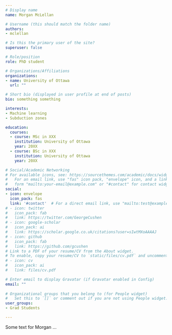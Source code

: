 ```yaml
---
# Display name
name: Morgan McLellan

# Username (this should match the folder name)
authors:
- mclellan

# Is this the primary user of the site?
superuser: false

# Role/position
role: PhD student

# Organizations/Affiliations
organizations:
- name: University of Ottawa
  url: ""

# Short bio (displayed in user profile at end of posts)
bio: something something

interests:
- Machine learning
- Subduction zones

education:
  courses:
  - course: MSc in XXX
    institution: University of Ottawa
    year: 20XX
  - course: BSc in XXX
    institution: University of Ottawa
    year: 20XX

# Social/Academic Networking
# For available icons, see: https://sourcethemes.com/academic/docs/widgets/#icons
#   For an email link, use "fas" icon pack, "envelope" icon, and a link in the
#   form "mailto:your-email@example.com" or "#contact" for contact widget.
social:
- icon: envelope
  icon_pack: fas
  link: '#contact'  # For a direct email link, use "mailto:test@example.org".
# - icon: twitter
#   icon_pack: fab
#   link: https://twitter.com/GeorgeCushen
# - icon: google-scholar
#   icon_pack: ai
#   link: https://scholar.google.co.uk/citations?user=sIwtMXoAAAAJ
# - icon: github
#   icon_pack: fab
#   link: https://github.com/gcushen
# Link to a PDF of your resume/CV from the About widget.
# To enable, copy your resume/CV to `static/files/cv.pdf` and uncomment the lines below.  
# - icon: cv
#   icon_pack: ai
#   link: files/cv.pdf

# Enter email to display Gravatar (if Gravatar enabled in Config)
email: ""
  
# Organizational groups that you belong to (for People widget)
#   Set this to `[]` or comment out if you are not using People widget.  
user_groups:
- Grad Students

---
```


Some text for Morgan ...
